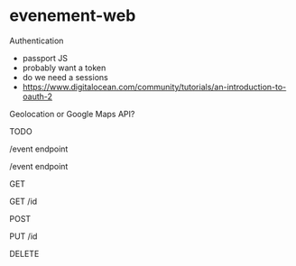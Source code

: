 # evenement-web

Authentication
- passport JS
- probably want a token
- do we need a sessions
- https://www.digitalocean.com/community/tutorials/an-introduction-to-oauth-2

Geolocation or Google Maps API?

TODO

/event endpoint

/event endpoint

GET

GET /id

POST

PUT /id

DELETE